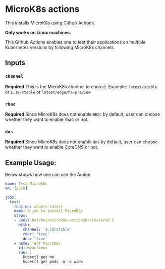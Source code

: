 # MicroK8s actions

This installs MicroK8s using Github Actions.  

**Only works on Linux machines.**

This Github Actions enables one to test their applications on multiple Kubernetes versions by following MicroK8s channels.

## Inputs

### `channel`

**Required**  This is the MicroK8s channel to choose.  Example: `latest/stable` or `1.18/stable` or `latest/edge/ha-preview`

### `rbac`

**Required**  Since MicroK8s does not enable `RBAC` by default, user can choose whether they want to enable rbac or not.

### `dns`

**Required**  Since MicroK8s does not enable `dns` by default, user can choose whether they want to enable CoreDNS or not.

## Example Usage:

Below shows how one can use the Action.

```yaml
name: Test Microk8s
on: [push]

jobs:
  test:
    runs-on: ubuntu-latest
    name: A job to install MicroK8s
    steps:
    - uses: balchua/microk8s-actions@release/v0.1
      with:
        channel: '1.18/stable'
        rbac: 'true'
        dns: 'true'
    - name: Test MicroK8s
      id: myactions
      run: |
        kubectl get no
        kubectl get pods -A -o wide
        
```
